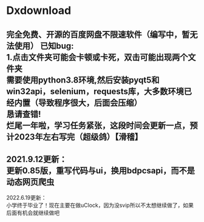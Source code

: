 # Dxdownload
完全免费、开源的百度网盘不限速软件（编写中，暂无法使用） 
已知bug:  
1.点击文件夹可能会卡顿或卡死，双击可能出现两个文件夹  
需要使用python3.8环境,然后安装pyqt5和win32api，selenium，requests库，大多数环境已经内置（导致程序很大，后面会压缩）  
恳请查错!   
烂尾一年啦，学习任务紧张，这段时间会更新一点，预计2023年左右写完（超级鸽）【滑稽】  
-------------------------------------   
2021.9.12更新：  
更新0.85版，重写代码与ui，换用bdpcsapi，而不是动态网页爬虫   
------------------------------------   
2022.6.19更新：  
小学终于毕业了！现在主要在做uClock，因为没svip所以不太想继续做了，如果后面有机会就继续做吧  
